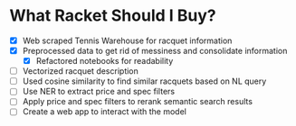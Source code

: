 # What Racket Should I Buy?

- [x] Web scraped Tennis Warehouse for racquet information 
- [x] Preprocessed data to get rid of messiness and consolidate information
  - [x] Refactored notebooks for readability
- [ ] Vectorized racquet description
- [ ] Used cosine similarity to find similar racquets based on NL query
- [ ] Use NER to extract price and spec filters
- [ ] Apply price and spec filters to rerank semantic search results
- [ ] Create a web app to interact with the model
